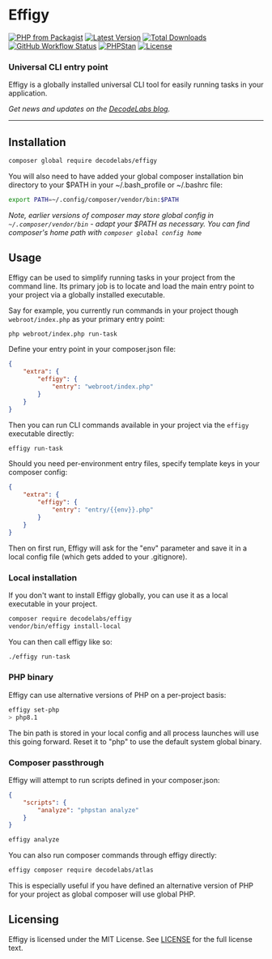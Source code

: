 # Effigy

[![PHP from Packagist](https://img.shields.io/packagist/php-v/decodelabs/effigy?style=flat)](https://packagist.org/packages/decodelabs/effigy)
[![Latest Version](https://img.shields.io/packagist/v/decodelabs/effigy.svg?style=flat)](https://packagist.org/packages/decodelabs/effigy)
[![Total Downloads](https://img.shields.io/packagist/dt/decodelabs/effigy.svg?style=flat)](https://packagist.org/packages/decodelabs/effigy)
[![GitHub Workflow Status](https://img.shields.io/github/workflow/status/decodelabs/effigy/Integrate)](https://github.com/decodelabs/effigy/actions/workflows/integrate.yml)
[![PHPStan](https://img.shields.io/badge/PHPStan-enabled-44CC11.svg?longCache=true&style=flat)](https://github.com/phpstan/phpstan)
[![License](https://img.shields.io/packagist/l/decodelabs/effigy?style=flat)](https://packagist.org/packages/decodelabs/effigy)

### Universal CLI entry point

Effigy is a globally installed universal CLI tool for easily running tasks in your application.

_Get news and updates on the [DecodeLabs blog](https://blog.decodelabs.com)._

---


## Installation

```bash
composer global require decodelabs/effigy
```

You will also need to have added your global composer installation bin directory to your $PATH in your ~/.bash_profile or ~/.bashrc file:

```bash
export PATH=~/.config/composer/vendor/bin:$PATH
```

_Note, earlier versions of composer may store global config in `~/.composer/vendor/bin` - adapt your $PATH as necessary. You can find composer's home path with `composer global config home`_

## Usage

Effigy can be used to simplify running tasks in your project from the command line. Its primary job is to locate and load the main entry point to your project via a globally installed executable.

Say for example, you currently run commands in your project though `webroot/index.php` as your primary entry point:

```bash
php webroot/index.php run-task
```

Define your entry point in your composer.json file:

```json
{
    "extra": {
        "effigy": {
            "entry": "webroot/index.php"
        }
    }
}
```

Then you can run CLI commands available in your project via the `effigy` executable directly:

```bash
effigy run-task
```

Should you need per-environment entry files, specify template keys in your composer config:

```json
{
    "extra": {
        "effigy": {
            "entry": "entry/{{env}}.php"
        }
    }
}
```

Then on first run, Effigy will ask for the "env" parameter and save it in a local config file (which gets added to your .gitignore).


### Local installation

If you don't want to install Effigy globally, you can use it as a local executable in your project.

```bash
composer require decodelabs/effigy
vendor/bin/effigy install-local
```

You can then call effigy like so:

```bash
./effigy run-task
```

### PHP binary

Effigy can use alternative versions of PHP on a per-project basis:

```bash
effigy set-php
> php8.1
```

The bin path is stored in your local config and all process launches will use this going forward. Reset it to "php" to use the default system global binary.


### Composer passthrough

Effigy will attempt to run scripts defined in your composer.json:

```json
{
    "scripts": {
        "analyze": "phpstan analyze"
    }
}
```

```bash
effigy analyze
```

You can also run composer commands through effigy directly:

```bash
effigy composer require decodelabs/atlas
```

This is especially useful if you have defined an alternative version of PHP for your project as global composer will use global PHP.

## Licensing
Effigy is licensed under the MIT License. See [LICENSE](./LICENSE) for the full license text.
